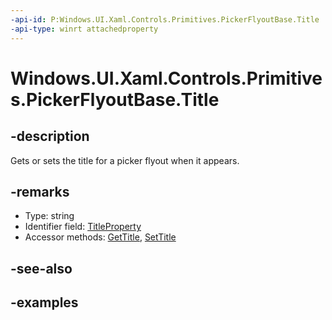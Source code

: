 ```yaml
---
-api-id: P:Windows.UI.Xaml.Controls.Primitives.PickerFlyoutBase.Title
-api-type: winrt attachedproperty
---
```


# Windows.UI.Xaml.Controls.Primitives.PickerFlyoutBase.Title

<!--
see GetTitle, and SetTitle
-->

## -description

Gets or sets  the title for a picker flyout when it appears.

## -remarks

<ul><li>Type: string</li><li>Identifier field: <a href="/uwp/api/windows.ui.xaml.controls.primitives.pickerflyoutbase.titleproperty">TitleProperty</a></li><li>Accessor methods: <a href="/uwp/api/windows.ui.xaml.controls.primitives.pickerflyoutbase.gettitle">GetTitle</a>, <a href="/uwp/api/windows.ui.xaml.controls.primitives.pickerflyoutbase.settitle">SetTitle</a></li></ul>

## -see-also

## -examples


